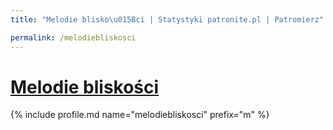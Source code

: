 ```yaml
---
title: "Melodie blisko\u015Bci | Statystyki patronite.pl | Patromierz"

permalink: /melodiebliskosci
---
```


# [Melodie bliskości](https://patronite.pl/melodiebliskosci)

{% include profile.md name="melodiebliskosci" prefix="m" %}
